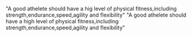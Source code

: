 "A good athelete should have a hig level of physical fitness,including strength,endurance,speed,agility and flexibility" 
"A good athelete should have a high level of physical fitness,including strength,endurance,speed,agility and flexibility" 
